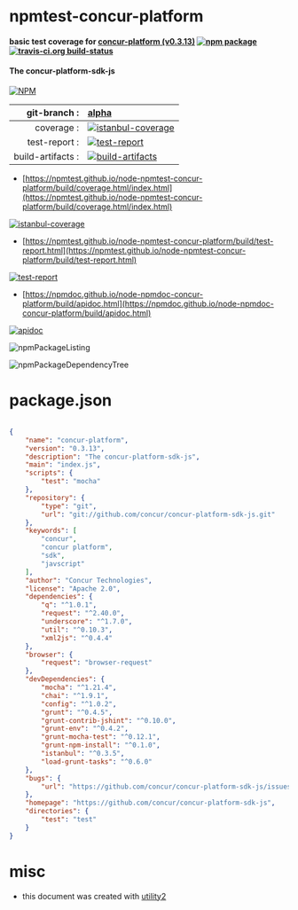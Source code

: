 # npmtest-concur-platform

#### basic test coverage for  [concur-platform (v0.3.13)](https://github.com/concur/concur-platform-sdk-js)  [![npm package](https://img.shields.io/npm/v/npmtest-concur-platform.svg?style=flat-square)](https://www.npmjs.org/package/npmtest-concur-platform) [![travis-ci.org build-status](https://api.travis-ci.org/npmtest/node-npmtest-concur-platform.svg)](https://travis-ci.org/npmtest/node-npmtest-concur-platform)

#### The concur-platform-sdk-js

[![NPM](https://nodei.co/npm/concur-platform.png?downloads=true&downloadRank=true&stars=true)](https://www.npmjs.com/package/concur-platform)

| git-branch : | [alpha](https://github.com/npmtest/node-npmtest-concur-platform/tree/alpha)|
|--:|:--|
| coverage : | [![istanbul-coverage](https://npmtest.github.io/node-npmtest-concur-platform/build/coverage.badge.svg)](https://npmtest.github.io/node-npmtest-concur-platform/build/coverage.html/index.html)|
| test-report : | [![test-report](https://npmtest.github.io/node-npmtest-concur-platform/build/test-report.badge.svg)](https://npmtest.github.io/node-npmtest-concur-platform/build/test-report.html)|
| build-artifacts : | [![build-artifacts](https://npmtest.github.io/node-npmtest-concur-platform/glyphicons_144_folder_open.png)](https://github.com/npmtest/node-npmtest-concur-platform/tree/gh-pages/build)|

- [https://npmtest.github.io/node-npmtest-concur-platform/build/coverage.html/index.html](https://npmtest.github.io/node-npmtest-concur-platform/build/coverage.html/index.html)

[![istanbul-coverage](https://npmtest.github.io/node-npmtest-concur-platform/build/screenCapture.buildCi.browser.%252Ftmp%252Fbuild%252Fcoverage.lib.html.png)](https://npmtest.github.io/node-npmtest-concur-platform/build/coverage.html/index.html)

- [https://npmtest.github.io/node-npmtest-concur-platform/build/test-report.html](https://npmtest.github.io/node-npmtest-concur-platform/build/test-report.html)

[![test-report](https://npmtest.github.io/node-npmtest-concur-platform/build/screenCapture.buildCi.browser.%252Ftmp%252Fbuild%252Ftest-report.html.png)](https://npmtest.github.io/node-npmtest-concur-platform/build/test-report.html)

- [https://npmdoc.github.io/node-npmdoc-concur-platform/build/apidoc.html](https://npmdoc.github.io/node-npmdoc-concur-platform/build/apidoc.html)

[![apidoc](https://npmdoc.github.io/node-npmdoc-concur-platform/build/screenCapture.buildCi.browser.%252Ftmp%252Fbuild%252Fapidoc.html.png)](https://npmdoc.github.io/node-npmdoc-concur-platform/build/apidoc.html)

![npmPackageListing](https://npmtest.github.io/node-npmtest-concur-platform/build/screenCapture.npmPackageListing.svg)

![npmPackageDependencyTree](https://npmtest.github.io/node-npmtest-concur-platform/build/screenCapture.npmPackageDependencyTree.svg)



# package.json

```json

{
    "name": "concur-platform",
    "version": "0.3.13",
    "description": "The concur-platform-sdk-js",
    "main": "index.js",
    "scripts": {
        "test": "mocha"
    },
    "repository": {
        "type": "git",
        "url": "git://github.com/concur/concur-platform-sdk-js.git"
    },
    "keywords": [
        "concur",
        "concur platform",
        "sdk",
        "javscript"
    ],
    "author": "Concur Technologies",
    "license": "Apache 2.0",
    "dependencies": {
        "q": "^1.0.1",
        "request": "^2.40.0",
        "underscore": "^1.7.0",
        "util": "^0.10.3",
        "xml2js": "^0.4.4"
    },
    "browser": {
        "request": "browser-request"
    },
    "devDependencies": {
        "mocha": "^1.21.4",
        "chai": "^1.9.1",
        "config": "^1.0.2",
        "grunt": "^0.4.5",
        "grunt-contrib-jshint": "^0.10.0",
        "grunt-env": "^0.4.2",
        "grunt-mocha-test": "^0.12.1",
        "grunt-npm-install": "^0.1.0",
        "istanbul": "^0.3.5",
        "load-grunt-tasks": "^0.6.0"
    },
    "bugs": {
        "url": "https://github.com/concur/concur-platform-sdk-js/issues"
    },
    "homepage": "https://github.com/concur/concur-platform-sdk-js",
    "directories": {
        "test": "test"
    }
}
```



# misc
- this document was created with [utility2](https://github.com/kaizhu256/node-utility2)
